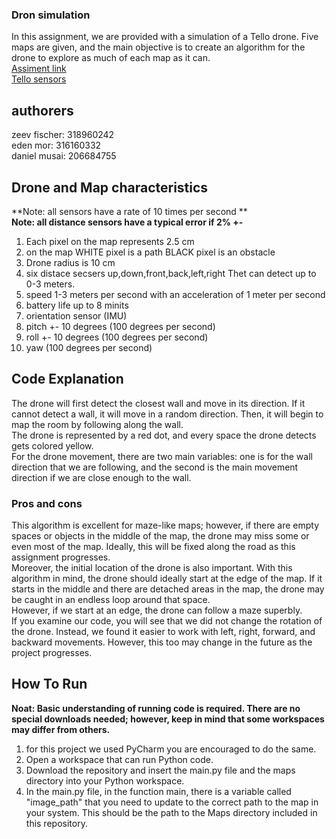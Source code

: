 ### Dron simulation 
In this assignment, we are provided with a simulation of a Tello drone. Five maps are given, and the main objective is to create an algorithm for the drone to explore as much of each map as it can.   
[Assiment link](https://docs.google.com/document/d/1eo34T_M7jfduRZm_oevy94YY2LkGLzRT/edit#heading=h.2g3tsmea07xv)   
[Tello sensors](https://docs.google.com/spreadsheets/d/1kEa58v7qfw0noEKWtmUCC2BKMSIQ96JJTwXRhNLZrWc/edit#gid=0)   
## authorers
zeev fischer: 318960242   
eden mor: 316160332   
daniel musai: 206684755   

## Drone and Map characteristics
**Note: all sensors have a rate of 10 times per second **   
**Note: all distance sensors have a typical error if 2% +-**   
1. Each pixel on the map represents 2.5 cm
2. on the map WHITE pixel is a path BLACK pixel is an obstacle
3. Drone radius is 10 cm
4. six distace secsers up,down,front,back,left,right Thet can detect up to 0-3 meters.
5. speed 1-3 meters per second with an acceleration of 1 meter per second
6. battery life up to 8 minits
7. orientation sensor (IMU)
8. pitch +- 10 degrees (100 degrees per second)
9. roll +- 10 degrees (100 degrees per second)
10. yaw (100 degrees per second)

## Code Explanation
The drone will first detect the closest wall and move in its direction. If it cannot detect a wall, it will move in a random direction. Then, it will begin to map the room by following along the wall.   
The drone is represented by a red dot, and every space the drone detects gets colored yellow.   
For the drone movement, there are two main variables: one is for the wall direction that we are following, and the second is the main movement direction if we are close enough to the wall.    

### Pros and cons
This algorithm is excellent for maze-like maps; however, if there are empty spaces or objects in the middle of the map, the drone may miss some or even most of the map. Ideally, this will be fixed along the road as this assignment progresses.   
Moreover, the initial location of the drone is also important. With this algorithm in mind, the drone should ideally start at the edge of the map. If it starts in the middle and there are detached areas in the map, the drone may be caught in an endless loop around that space.   
However, if we start at an edge, the drone can follow a maze superbly.    
If you examine our code, you will see that we did not change the rotation of the drone. Instead, we found it easier to work with left, right, forward, and backward movements. However, this too may change in the future as the project progresses.    

## How To Run
**Noat: Basic understanding of running code is required. There are no special downloads needed; however, keep in mind that some workspaces may differ from others.**
1. for this project we used PyCharm you are encouraged to do the same.
2. Open a workspace that can run Python code.
3. Download the repository and insert the main.py file and the maps directory into your Python workspace.
4. In the main.py file, in the function main, there is a variable called "image_path" that you need to update to the correct path to the map in your system. This should be the path to the Maps directory included in this repository.
